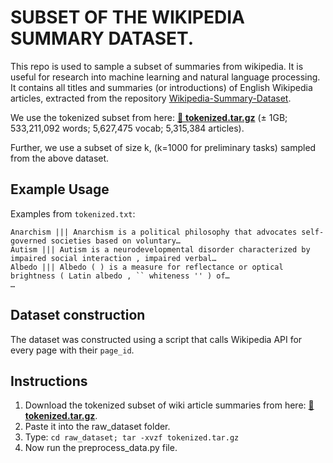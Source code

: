 # SUBSET OF THE WIKIPEDIA SUMMARY DATASET.

This  repo is used to sample a subset of summaries from wikipedia. It is useful for research into machine learning and natural language processing. It contains all titles and summaries (or introductions) of English Wikipedia articles, extracted from the repository [Wikipedia-Summary-Dataset](https://github.com/tscheepers/Wikipedia-Summary-Dataset). 

We use the tokenized subset from here: [💾 **tokenized.tar.gz**](http://blob.thijs.ai/wiki-summary-dataset/tokenized.tar.gz) (± 1GB; 533,211,092 words; 5,627,475 vocab; 5,315,384 articles).

Further, we use a subset of size k, (k=1000 for preliminary tasks) sampled from the above dataset.

Example Usage
-----

Examples from `tokenized.txt`:

```
Anarchism ||| Anarchism is a political philosophy that advocates self-governed societies based on voluntary…
Autism ||| Autism is a neurodevelopmental disorder characterized by impaired social interaction , impaired verbal…
Albedo ||| Albedo ( ) is a measure for reflectance or optical brightness ( Latin albedo , `` whiteness '' ) of…
…
```

Dataset construction
-----

The dataset was constructed using a script that calls Wikipedia API for every page with their `page_id`.


Instructions
-----

1. Download the tokenized subset of wiki article summaries from here: [💾 **tokenized.tar.gz**](http://blob.thijs.ai/wiki-summary-dataset/tokenized.tar.gz).
2. Paste it into the raw_dataset folder.
3. Type: ```cd raw_dataset; tar -xvzf tokenized.tar.gz```
4. Now run the preprocess_data.py file.
